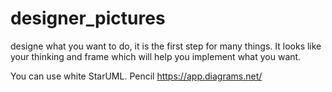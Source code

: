 # designer_pictures
designe what you want to do, it is the first step for many things. It looks like your thinking and frame which will help you implement what you want.

You can use white StarUML.
            Pencil
            https://app.diagrams.net/
            
